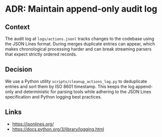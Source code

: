 # ADR: Maintain append-only audit log

## Context
The audit log at `logs/actions.jsonl` tracks changes to the codebase using the JSON Lines format. During merges duplicate entries can appear, which makes chronological processing harder and can break streaming parsers that expect strictly ordered records.

## Decision
We use a Python utility `scripts/cleanup_actions_log.py` to deduplicate entries and sort them by ISO&nbsp;8601 timestamp. This keeps the log append-only and deterministic for parsing tools while adhering to the JSON Lines specification and Python logging best practices.

## Links
- https://jsonlines.org/
- https://docs.python.org/3/library/logging.html

